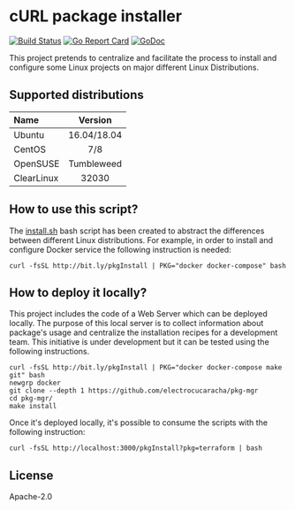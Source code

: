 # cURL package installer
[![Build Status](https://travis-ci.org/electrocucaracha/pkg-mgr.png)](https://travis-ci.org/electrocucaracha/pkg-mgr)
[![Go Report Card](https://goreportcard.com/badge/github.com/electrocucaracha/pkg-mgr)](https://goreportcard.com/report/github.com/electrocucaracha/pkg-mgr)
[![GoDoc](https://godoc.org/github.com/electrocucaracha/pkg-mgr?status.svg)](https://godoc.org/github.com/electrocucaracha/pkg-mgr)

This project pretends to centralize and facilitate the process to
install and configure some Linux projects on major different Linux
Distributions.

## Supported distributions

| Name       | Version     |
|:-----------|:-----------:|
| Ubuntu     | 16.04/18.04 |
| CentOS     | 7/8         |
| OpenSUSE   | Tumbleweed  |
| ClearLinux | 32030       |

## How to use this script?

The [install.sh](install.sh) bash script has been created to abstract
the differences between different Linux distributions. For example, in
order to install and configure Docker service the following
instruction is needed:

    curl -fsSL http://bit.ly/pkgInstall | PKG="docker docker-compose" bash

## How to deploy it locally?

This project includes the code of a Web Server which can be deployed
locally. The purpose of this local server is to collect information
about package's usage and centralize the installation recipes for a
development team. This initiative is under development but it can be
tested using the following instructions.

    curl -fsSL http://bit.ly/pkgInstall | PKG="docker docker-compose make git" bash
    newgrp docker
    git clone --depth 1 https://github.com/electrocucaracha/pkg-mgr
    cd pkg-mgr/
    make install

Once it's deployed locally, it's possible to consume the scripts
with the following instruction:

    curl -fsSL http://localhost:3000/pkgInstall?pkg=terraform | bash

## License

Apache-2.0
